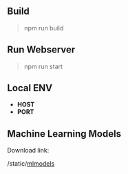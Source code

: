 
## Build
> npm run build

## Run Webserver
> npm run start

## Local ENV
*	**HOST**
*	**PORT**


## Machine Learning Models

Download link:

/static/[mlmodels](https://drive.google.com/file/d/1nJYeJ4GLBXrXS_iXdd30DsBztpZx1UDM/view?usp=sharing)
